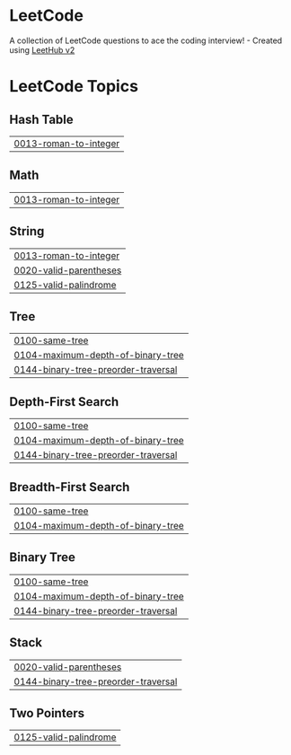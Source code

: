 # LeetCode
A collection of LeetCode questions to ace the coding interview! - Created using [LeetHub v2](https://github.com/arunbhardwaj/LeetHub-2.0)

<!---LeetCode Topics Start-->
# LeetCode Topics
## Hash Table
|  |
| ------- |
| [0013-roman-to-integer](https://github.com/mahendran29/LeetCode/tree/master/0013-roman-to-integer) |
## Math
|  |
| ------- |
| [0013-roman-to-integer](https://github.com/mahendran29/LeetCode/tree/master/0013-roman-to-integer) |
## String
|  |
| ------- |
| [0013-roman-to-integer](https://github.com/mahendran29/LeetCode/tree/master/0013-roman-to-integer) |
| [0020-valid-parentheses](https://github.com/mahendran29/LeetCode/tree/master/0020-valid-parentheses) |
| [0125-valid-palindrome](https://github.com/mahendran29/LeetCode/tree/master/0125-valid-palindrome) |
## Tree
|  |
| ------- |
| [0100-same-tree](https://github.com/mahendran29/LeetCode/tree/master/0100-same-tree) |
| [0104-maximum-depth-of-binary-tree](https://github.com/mahendran29/LeetCode/tree/master/0104-maximum-depth-of-binary-tree) |
| [0144-binary-tree-preorder-traversal](https://github.com/mahendran29/LeetCode/tree/master/0144-binary-tree-preorder-traversal) |
## Depth-First Search
|  |
| ------- |
| [0100-same-tree](https://github.com/mahendran29/LeetCode/tree/master/0100-same-tree) |
| [0104-maximum-depth-of-binary-tree](https://github.com/mahendran29/LeetCode/tree/master/0104-maximum-depth-of-binary-tree) |
| [0144-binary-tree-preorder-traversal](https://github.com/mahendran29/LeetCode/tree/master/0144-binary-tree-preorder-traversal) |
## Breadth-First Search
|  |
| ------- |
| [0100-same-tree](https://github.com/mahendran29/LeetCode/tree/master/0100-same-tree) |
| [0104-maximum-depth-of-binary-tree](https://github.com/mahendran29/LeetCode/tree/master/0104-maximum-depth-of-binary-tree) |
## Binary Tree
|  |
| ------- |
| [0100-same-tree](https://github.com/mahendran29/LeetCode/tree/master/0100-same-tree) |
| [0104-maximum-depth-of-binary-tree](https://github.com/mahendran29/LeetCode/tree/master/0104-maximum-depth-of-binary-tree) |
| [0144-binary-tree-preorder-traversal](https://github.com/mahendran29/LeetCode/tree/master/0144-binary-tree-preorder-traversal) |
## Stack
|  |
| ------- |
| [0020-valid-parentheses](https://github.com/mahendran29/LeetCode/tree/master/0020-valid-parentheses) |
| [0144-binary-tree-preorder-traversal](https://github.com/mahendran29/LeetCode/tree/master/0144-binary-tree-preorder-traversal) |
## Two Pointers
|  |
| ------- |
| [0125-valid-palindrome](https://github.com/mahendran29/LeetCode/tree/master/0125-valid-palindrome) |
<!---LeetCode Topics End-->